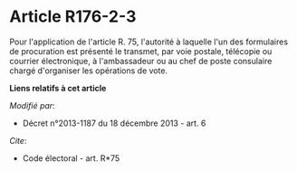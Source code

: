 # Article R176-2-3

Pour l'application de l'article R. 75, l'autorité      à laquelle l'un des formulaires de procuration est présenté le
transmet, par voie postale, télécopie ou courrier électronique, à l'ambassadeur ou au chef de poste consulaire chargé
d'organiser les opérations de vote.

**Liens relatifs à cet article**

_Modifié par_:

  - Décret n°2013-1187 du 18 décembre 2013 - art. 6

_Cite_:

  - Code électoral - art. R*75
